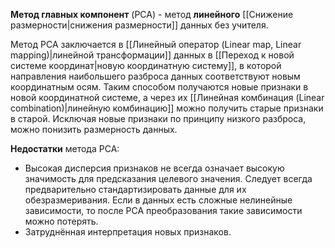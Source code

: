 **Метод главных компонент** (PCA) - метод **линейного** [[Снижение размерности|снижения размерности]] данных без учителя.

Метод PCA заключается в [[Линейный оператор (Linear map, Linear mapping)|линейной трансформации]] данных в [[Переход к новой системе координат|новую координатную систему]], в которой направления наибольшего разброса данных соответствуют новым координатным осям. Таким способом получаются новые признаки в новой координатной системе, а через их [[Линейная комбинация (Linear combination)|линейную комбинацию]] можно получить старые признаки в старой. Исключая новые признаки по принципу низкого разброса, можно понизить размерность данных.

**Недостатки** метода PCA:
- Высокая дисперсия признаков не всегда означает высокую значимость для предсказания целевого значения. Следует всегда предварительно стандартизировать данные для их обезразмеривания. Если в данных есть сложные нелинейные зависимости, то после PCA преобразования такие зависимости можно потерять.
- Затруднённая интерпретация новых признаков.
